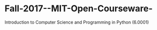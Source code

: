 # Fall-2017--MIT-Open-Courseware-
Introduction to Computer Science and Programming in Python (6.0001)
